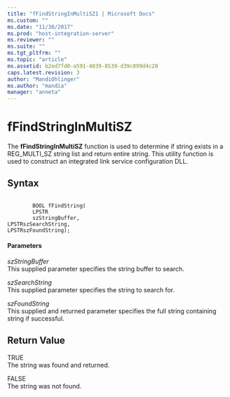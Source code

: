 ```yaml
---
title: "fFindStringInMultiSZ1 | Microsoft Docs"
ms.custom: ""
ms.date: "11/30/2017"
ms.prod: "host-integration-server"
ms.reviewer: ""
ms.suite: ""
ms.tgt_pltfrm: ""
ms.topic: "article"
ms.assetid: b2ed7fd0-a591-4039-8539-d39c899d4c20
caps.latest.revision: 3
author: "MandiOhlinger"
ms.author: "mandia"
manager: "anneta"
---
```

# fFindStringInMultiSZ
The **fFindStringInMultiSZ** function is used to determine if string exists in a REG_MULTI_SZ string list and return entire string. This utility function is used to construct an integrated link service configuration DLL.  
  
## Syntax  
  
```  
  
        BOOL fFindString(  
        LPSTR  
        szStringBuffer,  
LPSTRszSearchString,  
LPSTRszFoundString);  
```  
  
#### Parameters  
 *szStringBuffer*  
 This supplied parameter specifies the string buffer to search.  
  
 *szSearchString*  
 This supplied parameter specifies the string to search for.  
  
 *szFoundString*  
 This supplied and returned parameter specifies the full string containing string if successful.  
  
## Return Value  
 TRUE  
 The string was found and returned.  
  
 FALSE  
 The string was not found.